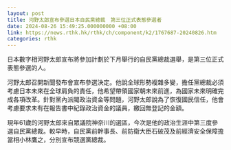 ```yaml
---
layout: post
title: 河野太郎宣布參選日本自民黨總裁　第三位正式表態參選者
date: 2024-08-26 15:49:25.000000000 +08:00
link: https://news.rthk.hk/rthk/ch/component/k2/1767687-20240826.htm
categories: rthk
---
```


日本數字相河野太郎宣布將參加計劃於下月舉行的自民黨總裁選舉，是第三位正式表態參選的人。

河野太郎召開新聞發布會宣布參選決定。他說全球形勢複雜多變，擔任黨總裁必須考慮日本未來在全球肩負的責任，他希望帶領國家朝未來前進，為國家未來明確完成各項改革。針對黨內派閥政治資金等問題，河野太郎說為了恢復國民信任，他會考慮要求未有在報告書中紀錄政治資金的議員，繳回無登記的金額。

現年61歲的河野太郎來自眾議院神奈川的選區，今次是他的政治生涯中第三度參選自民黨總裁。較早時，自民黨前幹事長、前防衛大臣石破茂及前經濟安全保障擔當相小林鷹之，分別宣布競選黨總裁。
